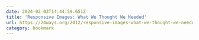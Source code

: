 ```yaml
---
date: 2024-02-03T14:44:59.651Z
title: 'Responsive Images: What We Thought We Needed'
url: https://24ways.org/2012/responsive-images-what-we-thought-we-needed/
category: bookmark
---
```

